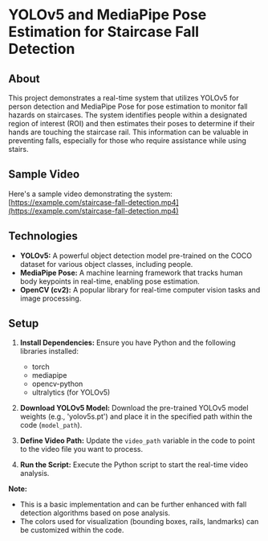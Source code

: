 # YOLOv5 and MediaPipe Pose Estimation for Staircase Fall Detection

## About

This project demonstrates a real-time system that utilizes YOLOv5 for person detection and MediaPipe Pose for pose estimation to monitor fall hazards on staircases. The system identifies people within a designated region of interest (ROI) and then estimates their poses to determine if their hands are touching the staircase rail. This information can be valuable in preventing falls, especially for those who require assistance while using stairs.

## Sample Video

Here's a sample video demonstrating the system: [https://example.com/staircase-fall-detection.mp4](https://example.com/staircase-fall-detection.mp4)

## Technologies

- **YOLOv5:** A powerful object detection model pre-trained on the COCO dataset for various object classes, including people.
- **MediaPipe Pose:** A machine learning framework that tracks human body keypoints in real-time, enabling pose estimation.
- **OpenCV (cv2):** A popular library for real-time computer vision tasks and image processing.

## Setup

1. **Install Dependencies:** Ensure you have Python and the following libraries installed:
   - torch
   - mediapipe
   - opencv-python
   - ultralytics (for YOLOv5)

2. **Download YOLOv5 Model:** Download the pre-trained YOLOv5 model weights (e.g., 'yolov5s.pt') and place it in the specified path within the code (`model_path`).

3. **Define Video Path:** Update the `video_path` variable in the code to point to the video file you want to process.

4. **Run the Script:** Execute the Python script to start the real-time video analysis.

**Note:**

- This is a basic implementation and can be further enhanced with fall detection algorithms based on pose analysis.
- The colors used for visualization (bounding boxes, rails, landmarks) can be customized within the code.
